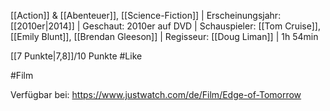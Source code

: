 [[Action]] & [[Abenteuer]], [[Science-Fiction]] | Erscheinungsjahr: [[2010er|2014]] | Geschaut: 2010er auf DVD | Schauspieler: [[Tom Cruise]], [[Emily Blunt]], [[Brendan Gleeson]] | Regisseur: [[Doug Liman]] | 1h 54min

[[7 Punkte|7,8]]/10 Punkte #Like 


#Film 

Verfügbar bei: https://www.justwatch.com/de/Film/Edge-of-Tomorrow